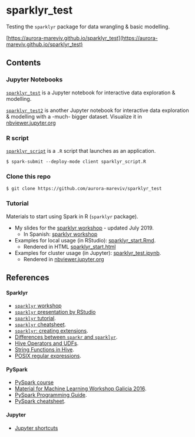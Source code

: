 # sparklyr_test
Testing the `sparklyr` package for data wrangling &amp; basic modelling.

[https://aurora-mareviv.github.io/sparklyr_test](https://aurora-mareviv.github.io/sparklyr_test)

## Contents

### Jupyter Notebooks
[`sparklyr_test`](./sparklyr_test.ipynb) is a Jupyter notebook for interactive data exploration & modelling.

[`sparklyr_test2`](./sparklyr_test2.ipynb) is another Jupyter notebook for interactive data exploration & modelling with a -much- bigger dataset. Visualize it in [nbviewer.jupyter.org](http://nbviewer.jupyter.org/github/aurora-mareviv/sparklyr_test/blob/master/sparklyr_test2.ipynb#Returning-to-sparklyr)


### R script
[`sparklyr_script`](./sparklyr_script.R) is a `.R` script that launches as an application.

    $ spark-submit --deploy-mode client sparklyr_script.R


### Clone this repo

    $ git clone https://github.com/aurora-mareviv/sparklyr_test
   
    
### Tutorial

Materials to start using Spark in R (`sparklyr` package). 

- My slides for the [sparklyr workshop](https://aurora-mareviv.github.io/sparklyr_test) - updated July 2019.
    + In Spanish: [sparklyr workshop](https://aurora-mareviv.github.io/sparklyr_test/index_es)
- Examples for local usage (in RStudio):  [sparklyr_start.Rmd](https://github.com/aurora-mareviv/sparklyr_start/blob/master/sparklyr_start.Rmd).
    + Rendered in HTML [sparklyr_start.html](https://aurora-mareviv.github.io/sparklyr_start/sparklyr_start.html)
- Examples for cluster usage (in Jupyter): [sparklyr_test.ipynb](https://github.com/aurora-mareviv/sparklyr_start/blob/master/sparklyr_test.ipynb).
    + Rendered in [nbviewer.jupyter.org](http://nbviewer.jupyter.org/github/aurora-mareviv/sparklyr_start/blob/master/sparklyr_test.ipynb)
    
    
## References 

#### Sparklyr

- [`sparklyr` workshop](https://github.com/aurora-mareviv/sparklyr_start)
- [`sparklyr` presentation by RStudio](https://cdn.oreillystatic.com/en/assets/1/event/193/Sparklyr_%20An%20R%20interface%20for%20Apache%20Spark%20Presentation.pdf)
- [`sparklyr` tutorial](http://spark.rstudio.com/).
- [`sparklyr` cheatsheet](https://www.rstudio.com/resources/cheatsheets/#sparklyr).
- [`sparklyr`: creating extensions](http://spark.rstudio.com/extensions.html).
- [Differences between `sparkr` and `sparklyr`](https://stackoverflow.com/questions/39494484/sparkr-vs-sparklyr).
- [Hive Operators and UDFs](https://cwiki.apache.org/confluence/display/Hive/LanguageManual+UDF).
- [String Functions in Hive](http://www.folkstalk.com/2011/11/string-functions-in-hive.html).
- [POSIX regular expressions](https://www.postgresql.org/docs/9.4/static/functions-matching.html#FUNCTIONS-POSIX-REGEXP).

#### PySpark

- [PySpark course](https://github.com/javicacheiro/pyspark_course)
- [Material for Machine Learning Workshop Galicia 2016](http://nbviewer.jupyter.org/github/javicacheiro/machine_learning_galicia_2016/blob/master/notebooks/sentiment_analysis-amazon_books.ipynb).
- [PySpark Programming Guide](https://spark.apache.org/docs/0.9.0/python-programming-guide.html).
- [PySpark cheatsheet](https://s3.amazonaws.com/assets.datacamp.com/blog_assets/PySpark_SQL_Cheat_Sheet_Python.pdf).

#### Jupyter
- [Jupyter shortcuts](https://www.dataquest.io/blog/jupyter-notebook-tips-tricks-shortcuts/)
